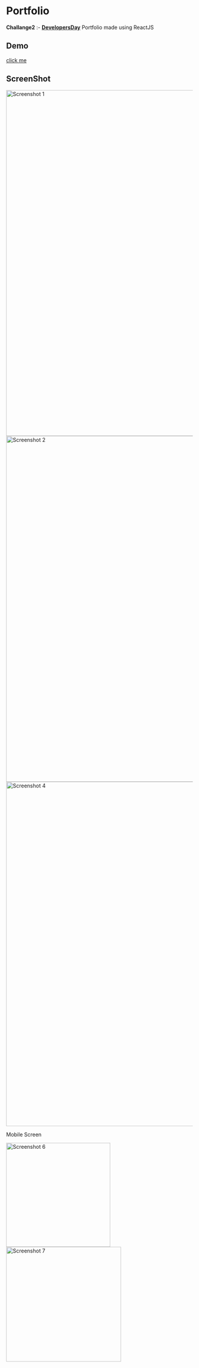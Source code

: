 # Portfolio

**Challange2** :- [**DevelopersDay**](https://developerdays.tech/)
Portfolio made using ReactJS

## Demo

[click me](https://sample-folio.herokuapp.com/)

## ScreenShot

<img width="934" alt="Screenshot 1" src="https://user-images.githubusercontent.com/78149368/132091546-a20bfec1-66c0-46c1-b6d0-d9640b801b60.png">


<img width="934" alt="Screenshot 2" src="https://user-images.githubusercontent.com/78149368/132091561-75875543-069c-498e-89b0-7f38c610cff2.png">


<img width="930" alt="Screenshot 4" src="https://user-images.githubusercontent.com/78149368/132091571-43669104-dacf-4639-a8ad-bcc70ba87400.png">

Mobile Screen

<img width="281" alt="Screenshot 6" src="https://user-images.githubusercontent.com/78149368/132091583-6d42c6ab-c982-461f-9b97-61d37bc9b976.png">


<img width="310" alt="Screenshot 7" src="https://user-images.githubusercontent.com/78149368/132091588-2aaa2387-51ce-4671-8022-b66687f3b02b.png">

